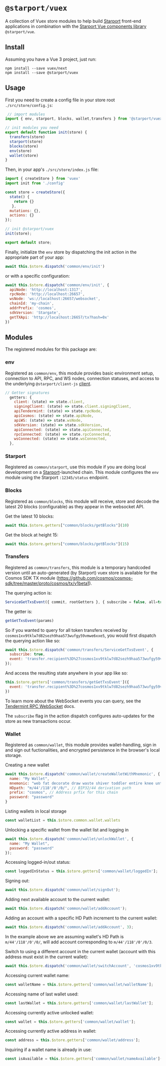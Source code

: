 # `@starport/vuex`

A collection of Vuex store modules to help build [Starport](http://github.com/tendermint/starport) front-end applications in combination with the [Starport Vue  components library](https://github.com/tendermint/vue/tree/develop/packages/vue) `@starport/vue`.

## Install

Assuming you have a Vue 3 project, just run:

```
npm install --save vuex/next
npm install --save @starport/vuex
```

## Usage

First you need to create a config file in your store root `./src/store/config.js`:

```js
 // import modules
import { env, starport, blocks, wallet,transfers } from '@starport/vuex'

// init modules you need
export default function init(store) {
  transfers(store)
  starport(store)
  blocks(store)
  env(store)
  wallet(store)
}
```

Then, in your app's `./src/store/index.js` file:

```js
import { createStore } from 'vuex'
import init from './config'

const store = createStore({  
  state() {
    return {}
   },
  mutations: {},
  actions: {}
});

// init @starport/vuex
init(store);

export default store;
```

Finally, initialize the `env` store by dispatching the init action in the appropriate part of your app:

```js
await this.$store.dispatch('common/env/init')
```

or with a specific configuration:

```js
await this.$store.dispatch('common/env/init', {
  apiNode: 'http://localhost:1317',
  rpcNode: 'http://localhost:26657',
  wsNode: 'ws://localhost:26657/websocket',
  chainId: 'my-chain',
  addrPrefix: 'cosmos',
  sdkVersion: 'Stargate',
  getTXApi: 'http://localhost:26657/tx?hash=0x'
})
```

## Modules

The registered modules for this package are:

### env 

Registered as `common/env`, this module provides basic environment setup, connection to API, RPC, and WS nodes, connection statuses, and access to the underlying `@starport/client-js` [client](https://github.com/tendermint/vue/tree/develop/packages/client-js).

```js
// Getter signatures
  getters: {
    client: (state) => state.client,
    signingClient: (state) => state.client.signingClient,
    apiTendermint: (state) => state.rpcNode,
    apiCosmos: (state) => state.apiNode,
    apiWS: (state) => state.wsNode,
    sdkVersion: (state) => state.sdkVersion,
    apiConnected: (state) => state.apiConnected,
    rpcConnected: (state) => state.rpcConnected,
    wsConnected: (state) => state.wsConnected,
  },
```

### Starport

Registered as `common/starport`, use this module if you are doing local development on a [Starport](http://github.com/tendermint/starport)-launched chain. This module configures the `env` module using the Starport `:12345/status` endpoint.

### Blocks

Registered as `common/blocks`, this module will receive, store and decode the latest 20 blocks (configurable) as they appear in the websocket API.

Get the latest 10 blocks:

```js
await this.$store.getters["common/blocks/getBlocks"](10)
```

Get the block at height 15:

```js
await this.$store.getters["common/blocks/getBlocks"](15)
```

### Transfers

Registered as `common/transfers`, this module is a temporary handcoded version until an auto-generated (by Starport) vuex store is available for the Cosmos SDK TX module (https://github.com/cosmos/cosmos-sdk/tree/master/proto/cosmos/tx/v1beta1).

The querying action is:

```js
ServiceGetTxsEvent({ commit, rootGetters }, { subscribe = false, all=true,  ...key })
```

The getter is:

```js
getGetTxsEvent(params)
```

So if you wanted to query for all token transfers received by `cosmos1xv9tklw7d82sezh9haa573wufgy59vmwe6xxe5`, you would first dispatch the querying action like so: 

```js
await this.$store.dispatch('common/transfers/ServiceGetTxsEvent', {
  subscribe: true,
  event: 'transfer.recipient%3D%27cosmos1xv9tklw7d82sezh9haa573wufgy59vmwe6xxe5%27'
});
```

And access the resulting state anywhere in your app like so:

```js
this.$store.getters['common/transfers/getGetTxsEvent']({
  event: 'transfer.recipient%3D%27cosmos1xv9tklw7d82sezh9haa573wufgy59vmwe6xxe5%27'
})
```

To learn more about the WebSocket events you can query, see the [Tendermint RPC WebSocket](https://docs.tendermint.com/master/rpc/#/Websocket/subscribe) docs.

The `subscribe` flag in the action dispatch configures auto-updates for the store as new transactions occur.

### Wallet

Registered as `common/wallet`, this module provides wallet-handling, sign in and sign out fuctionalities, and encrypted persistence in the browser's local storage.

Creating a new wallet

```js
await this.$store.dispatch('common/wallet/createWalletWithMnemonic', {
  name: "My Wallet",
  mnemonic: "web fat decorate draw waste shiver toddler entire knee until board rent robust acid spatial hockey tobacco buddy buffalo flavor mass bridge report pioneer",
  HDpath: "m/44'/118'/0'/0/", // BIP32/44 derivation path
  prefix: "cosmos", // Address prfix for this chain
  password: "password" 
}
```

Listing wallets in local storage

```js
const walletList = this.$store.common.wallet.wallets
```

Unlocking a specific wallet from the wallet list and logging in

```js
await this.$store.dispatch('common/wallet/unlockWallet', {
  name: "My Wallet",
  password: "password"
});
```

Accessing logged-in/out status:

```js
const loggedInStatus = this.$store.getters['common/wallet/loggedIn'];
```

Signing out:

```js
await this.$store.dispatch('common/wallet/signOut');
``` 

Adding next available account to the current wallet:

```js
await this.$store.dispatch('common/wallet/addAccount');
```

Adding an account with a specific HD Path increment to the current wallet:

```js
await this.$store.dispatch('common/wallet/addAccount', 3);
```

In the example above we are assuming wallet's HD Path is `m/44'/118'/0'/0/`, will add account corresponding to `m/44'/118'/0'/0/3`.

Switch to using a different account in the current wallet (account with this address must exist in the current wallet):

```js
await this.$store.dispatch('common/wallet/switchAccount', 'cosmos1xv9tklw7d82sezh9haa573wufgy59vmwe6xxe5');
```

Accessing current wallet name:

```js
const walletName = this.$store.getters['common/wallet/walletName'];
```

Accessing name of last wallet used:

```js
const lastWallet = this.$store.getters['common/wallet/lastWallet'];
```

Accessing currently active unlocked wallet:

```js
const wallet = this.$store.getters['common/wallet/wallet'];
```

Accessing currently active address in wallet:

```js
const address = this.$store.getters['common/wallet/address'];
```

Inquiring if a wallet name is already in use:

```js
const isAvailable = this.$store.getters['common/wallet/nameAvailable'](walletNameToCheck);
```
